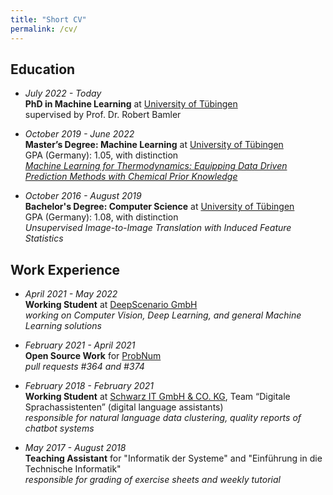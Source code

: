 ```yaml
---
title: "Short CV"
permalink: /cv/
---
```


## Education

- *July 2022 - Today* \
	**PhD in Machine Learning** at [University of Tübingen](https://uni-tuebingen.de/en)\
	supervised by Prof. Dr. Robert Bamler

- *October 2019 - June 2022* \
	**Master’s Degree: Machine Learning** at [University of Tübingen](https://uni-tuebingen.de/en)\
	GPA (Germany): 1.05, with distinction\
	[*Machine Learning for Thermodynamics: Equipping Data Driven Prediction Methods with Chemical Prior Knowledge*](https://nc.mlcloud.uni-tuebingen.de/index.php/s/zmMGsi3jMP68pkc)

- *October 2016 - August 2019* \
	**Bachelor's Degree: Computer Science** at [University of Tübingen](https://uni-tuebingen.de/en)\
	GPA (Germany): 1.08, with distinction\
	*Unsupervised Image-to-Image Translation with Induced Feature Statistics*


## Work Experience

- *April 2021 - May 2022* \
	**Working Student** at [DeepScenario GmbH](https://www.deepscenario.com) \
	*working on Computer Vision, Deep Learning, and general Machine Learning solutions*

- *February 2021 - April 2021* \
	**Open Source Work** for [ProbNum](https://github.com/probabilistic-numerics/probnum) \
	*pull requests #364 and #374*

- *February 2018 - February 2021* \
	**Working Student** at [Schwarz IT GmbH & CO. KG](https://it.schwarz/en), Team “Digitale Sprachassistenten” (digital language assistants) \
	*responsible for natural language data clustering, quality reports of chatbot systems*

- *May 2017 - August 2018* \
	**Teaching Assistant** for "Informatik der Systeme" and "Einführung in die Technische Informatik" \
	*responsible for grading of exercise sheets and weekly tutorial*
